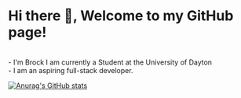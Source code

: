 # Hi there 👋, Welcome to my GitHub page!
<br>
- I'm Brock I am currently a Student at the University of Dayton
<br>
- I am an aspiring full-stack developer.

[![Anurag's GitHub stats](https://github-readme-stats.vercel.app/api?username=brockmh)](https://github.com/anuraghazra/github-readme-stats)
